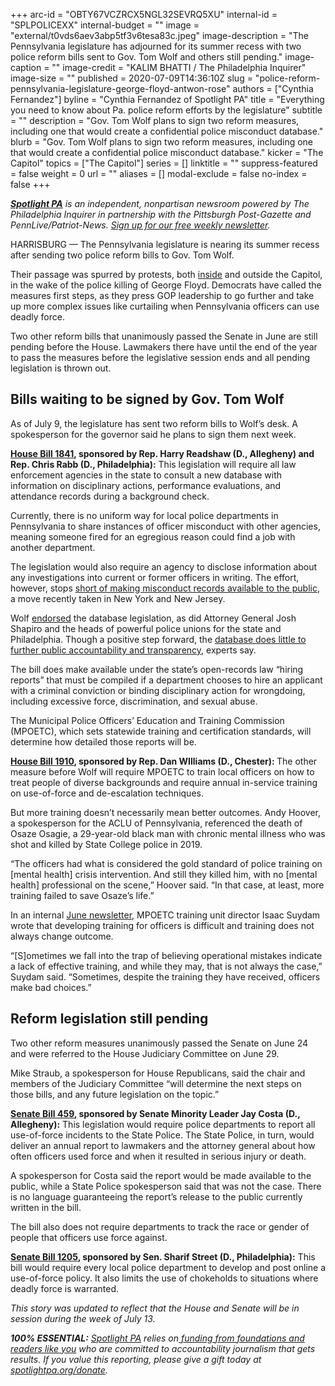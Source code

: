 +++
arc-id = "OBTY67VCZRCX5NGL32SEVRQ5XU"
internal-id = "SPLPOLICEXX"
internal-budget = ""
image = "external/t0vds6aev3abp5tf3v6tesa83c.jpeg"
image-description = "The Pennsylvania legislature has adjourned for its summer recess with two police reform bills sent to Gov. Tom Wolf and others still pending."
image-caption = ""
image-credit = "KALIM BHATTI / The Philadelphia Inquirer"
image-size = ""
published = 2020-07-09T14:36:10Z
slug = "police-reform-pennsylvania-legislature-george-floyd-antwon-rose"
authors = ["Cynthia Fernandez"]
byline = "Cynthia Fernandez of Spotlight PA"
title = "Everything you need to know about Pa. police reform efforts by the legislature"
subtitle = ""
description = "Gov. Tom Wolf plans to sign two reform measures, including one that would create a confidential police misconduct database."
blurb = "Gov. Tom Wolf plans to sign two reform measures, including one that would create a confidential police misconduct database."
kicker = "The Capitol"
topics = ["The Capitol"]
series = []
linktitle = ""
suppress-featured = false
weight = 0
url = ""
aliases = []
modal-exclude = false
no-index = false
+++

<a href="https://www.spotlightpa.org/"><i><b>Spotlight PA</b></i></a><i> is an independent, nonpartisan newsroom powered by The Philadelphia Inquirer in partnership with the Pittsburgh Post-Gazette and PennLive/Patriot-News. </i><a href="https://www.spotlightpa.org/newsletters"><i>Sign up for our free weekly newsletter</i></a><i>.</i>

HARRISBURG — The Pennsylvania legislature is nearing its summer recess after sending two police reform bills to Gov. Tom Wolf.

Their passage was spurred by protests, both <a href="https://www.spotlightpa.org/news/2020/06/pennsylvania-george-floyd-protests-democrats-block-house-demand-action/" target=_blank>inside</a> and outside the Capitol, in the wake of the police killing of George Floyd. Democrats have called the measures first steps, as they press GOP leadership to go further and take up more complex issues like curtailing when Pennsylvania officers can use deadly force.

Two other reform bills that unanimously passed the Senate in June are still pending before the House. Lawmakers there have until the end of the year to pass the measures before the legislative session ends and all pending legislation is thrown out.

## Bills waiting to be signed by Gov. Tom Wolf

As of July 9, the legislature has sent two reform bills to Wolf’s desk. A spokesperson for the governor said he plans to sign them next week.

<a href="https://www.legis.state.pa.us/cfdocs/billInfo/billInfo.cfm?sYear=2019&sInd=0&body=H&type=B&bn=1841"><b>House Bill 1841</b></a><b>, sponsored by Rep. Harry Readshaw (D., Allegheny) and Rep. Chris Rabb (D., Philadelphia):</b> This legislation will require all law enforcement agencies in the state to consult a new database with information on disciplinary actions, performance evaluations, and attendance records during a background check.

Currently, there is no uniform way for local police departments in Pennsylvania to share instances of officer misconduct with other agencies, meaning someone fired for an egregious reason could find a job with another department.

The legislation would also require an agency to disclose information about any investigations into current or former officers in writing. The effort, however, stops <a href="https://www.spotlightpa.org/news/2020/06/pennsylvania-police-misconduct-database-george-floyd/" target=_blank>short of making misconduct records available to the public</a>, a move recently taken in New York and New Jersey.

Wolf <a href="https://www.spotlightpa.org/news/2020/06/pennsylvania-state-police-watchdog-tom-wolf-reform-george-floyd/">endorsed</a> the database legislation, as did Attorney General Josh Shapiro and the heads of powerful police unions for the state and Philadelphia. Though a positive step forward, the <a href="https://www.spotlightpa.org/news/2020/06/antwon-rose-pennsylvania-police-misconduct-database/" target=_blank>database does little to further public accountability and transparency</a>, experts say.

The bill does make available under the state’s open-records law “hiring reports” that must be compiled if a department chooses to hire an applicant with a criminal conviction or binding disciplinary action for wrongdoing, including excessive force, discrimination, and sexual abuse.

The Municipal Police Officers’ Education and Training Commission (MPOETC), which sets statewide training and certification standards, will determine how detailed those reports will be.

<a href="https://www.legis.state.pa.us/cfdocs/billinfo/billinfo.cfm?syear=2019&sind=0&body=H&type=B&bn=1910"><b>House Bill 1910</b></a><b>, sponsored by Rep. Dan WIlliams (D., Chester): </b>The other measure before Wolf will require MPOETC to train local officers on how to treat people of diverse backgrounds and require annual in-service training on use-of-force and de-escalation techniques.

But more training doesn’t necessarily mean better outcomes. Andy Hoover, a spokesperson for the ACLU of Pennsylvania, referenced the death of Osaze Osagie, a 29-year-old black man with chronic mental illness who was shot and killed by State College police in 2019.

“The officers had what is considered the gold standard of police training on [mental health] crisis intervention. And still they killed him, with no [mental health] professional on the scene,” Hoover said. “In that case, at least, more training failed to save Osaze’s life.”

In an internal <a href="https://mpoetc.psp.pa.gov/MPOETC%20Newsletters/MPOETC_Newsletter_2020_06.pdf">June newsletter</a>, MPOETC training unit director Isaac Suydam wrote that developing training for officers is difficult and training does not always change outcome.

“[S]ometimes we fall into the trap of believing operational mistakes indicate a lack of effective training, and while they may, that is not always the case,” Suydam said. “Sometimes, despite the training they have received, officers make bad choices.”

## Reform legislation still pending

Two other reform measures unanimously passed the Senate on June 24 and were referred to the House Judiciary Committee on June 29.

Mike Straub, a spokesperson for House Republicans, said the chair and members of the Judiciary Committee “will determine the next steps on those bills, and any future legislation on the topic.”

<a href="https://www.legis.state.pa.us/cfdocs/billinfo/BillInfo.cfm?syear=2019&sind=0&body=S&type=B&bn=459"><b>Senate Bill 459</b></a><b>, sponsored by Senate Minority Leader Jay Costa (D., Allegheny):</b> This legislation would require police departments to report all use-of-force incidents to the State Police. The State Police, in turn, would deliver an annual report to lawmakers and the attorney general about how often officers used force and when it resulted in serious injury or death.

A spokesperson for Costa said the report would be made available to the public, while a State Police spokesperson said that was not the case. There is no language guaranteeing the report’s release to the public currently written in the bill.

The bill also does not require departments to track the race or gender of people that officers use force against.

<a href="https://www.legis.state.pa.us/cfdocs/billinfo/billinfo.cfm?syear=2019&sind=0&body=S&type=B&bn=1205"><b>Senate Bill 1205</b></a><b>, sponsored by Sen. Sharif Street (D., Philadelphia):</b> This bill would require every local police department to develop and post online a use-of-force policy. It also limits the use of chokeholds to situations where deadly force is warranted.

<i>This story was updated to reflect that the House and Senate will be in session during the week of July 13. </i>

<i><b>100% ESSENTIAL:</b></i> <a href="https://www.spotlightpa.org/"><i>Spotlight PA</i></a><i> relies on</i><a href="https://www.spotlightpa.org/support"><i> funding from foundations and readers like you</i></a><i> who are committed to accountability journalism that gets results. If you value this reporting, please give a gift today at </i><a href="http://spotlightpa.org/donate"><i>spotlightpa.org/donate</i></a><i>.</i>
